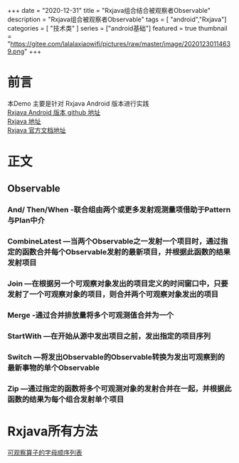 +++
date = "2020-12-31"
title = "Rxjava组合结合被观察者Observable"
description = "Rxjava组合被观察者Observable"
tags = [ "android","Rxjava"]
categories = [
    "技术类"
]
series = ["android基础"]
featured = true
thumbnail = "https://gitee.com/lalalaxiaowifi/pictures/raw/master/image/20201230114639.png"
+++
# 前言
本Demo 主要是针对 Rxjava  Android 版本进行实践<br>
[Rxjava Android 版本 github 地址](https://github.com/ReactiveX/RxAndroid) <br>
[Rxjava 地址](https://github.com/ReactiveX/RxJava) <br>
[Rxjava 官方文档地址](http://reactivex.io/) <br>

# 正文 
## Observable
### And/ Then/When -联合组由两个或更多发射观测量项借助于Pattern与Plan中介
### CombineLatest —当两个Observable之一发射一个项目时，通过指定的函数合并每个Observable发射的最新项目，并根据此函数的结果发射项目
### Join —在根据另一个可观察对象发出的项目定义的时间窗口中，只要发射了一个可观察对象的项目，则合并两个可观察对象发出的项目
### Merge -通过合并排放量将多个可观测值合并为一个
### StartWith —在开始从源中发出项目之前，发出指定的项目序列
### Switch —将发出Observable的Observable转换为发出可观察到的最新事物的单个Observable
### Zip —通过指定的函数将多个可观测对象的发射合并在一起，并根据此函数的结果为每个组合发射单个项目

# Rxjava所有方法
[可观察算子的字母顺序列表](http://reactivex.io/documentation/operators.html)